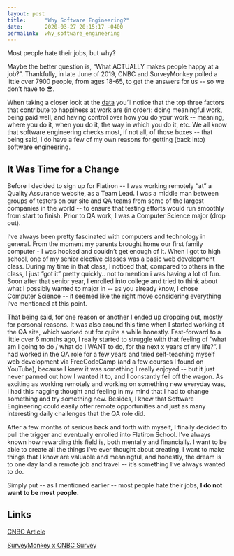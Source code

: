 ```yaml
---
layout: post
title:      "Why Software Engineering?"
date:       2020-03-27 20:15:17 -0400
permalink:  why_software_engineering
---
```



Most people hate their jobs, but why? 


Maybe the better question is, “What ACTUALLY makes people happy at a job?”. Thankfully, in late June of 2019,  CNBC and SurveyMonkey polled a little over 7900 people, from ages 18-65, to get the answers for us -- so we don’t have to  😎.


When taking a closer look at the [data](https://www.surveymonkey.com/curiosity/cnbc-workplace-happiness-index-july-2019/) you’ll notice that the top three factors that contribute to happiness at work are (in order): doing meaningful work, being paid well, and having control over how you do your work -- meaning, where you do it, when you do it, the way in which you do it, etc. We all know that software engineering checks most, if not all, of those boxes -- that being said, I do have a few of my own reasons for getting (back into) software engineering.


## It Was Time for a Change

Before I decided to sign up for Flatiron -- I was working remotely “at” a Quality Assurance website, as a Team Lead. I was a middle man between groups of testers on our site and QA teams from some of the largest companies in the world -- to ensure that testing efforts would run smoothly from start to finish. Prior to QA work, I was a Computer Science major (drop out). 

I’ve always been pretty fascinated with computers and technology in general. From the moment my parents brought home our first family computer - I was hooked and couldn’t get enough of it. When I got to high school, one of my senior elective classes was a basic web development class. During my time in that class, I noticed that, compared to others in the class, I just “got it” pretty quickly.. not to mention i was having a lot of fun. Soon after that senior year, I enrolled into college and tried to think about what I possibly wanted to major in -- as you already know, I chose Computer Science -- it seemed like the right move considering everything I’ve mentioned at this point.

That being said, for one reason or another I ended up dropping out, mostly for personal reasons. It was also around this time when I started working at the QA site, which worked out for quite a while honestly. Fast-forward to a little over 6 months ago, I really started to struggle with that feeling of “what am I going to do / what do I WANT to do, for the next x years of my life?”. I had worked in the QA role for a few years and tried self-teaching myself web development via FreeCodeCamp (and a few courses I found on YouTube), because I knew it was something I really enjoyed -- but it just never panned out how I wanted it to, and I constantly fell off the wagon. As exciting as working remotely and working on something new everyday was, I had this nagging thought and feeling in my mind that I had to change something and try something new. Besides, I knew that Software Engineering could easily offer remote opportunities and just as many interesting daily challenges that the QA role did. 

After a few months of serious back and forth with myself, I finally decided to pull the trigger and eventually enrolled into Flatiron School.  I’ve always known how rewarding this field is, both mentally and financially. I want to be able to create all the things I’ve ever thought about creating, I want to make things that I know are valuable and meaningful, and honestly, the dream is to one day land a remote job and travel -- it’s something I’ve always wanted to do.

Simply put -- as I mentioned earlier -- most people hate their jobs, **I do not want to be most people.**


Links
---------
[CNBC Article](https://www.cnbc.com/2019/07/16/here-is-what-makes-workers-the-happiest-at-every-age.html)

[SurveyMonkey x CNBC Survey](https://www.surveymonkey.com/curiosity/cnbc-workplace-happiness-index-july-2019/://)



